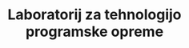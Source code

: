 ---
abbreviation: LTPO
bannerImg: ''
bannerText: ''
draft: false
externalLink: ''
id: 18
location: ''
projects:
- 9
- 273
summary: ''
title: Laboratorij za tehnologijo programske opreme
---
